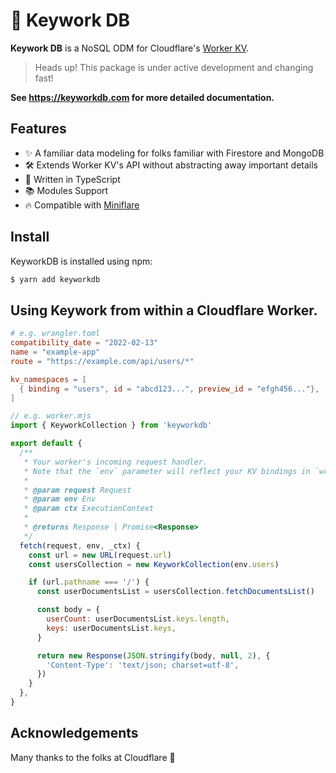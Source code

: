 # 🌈 Keywork DB


**Keywork DB** is a NoSQL ODM for Cloudflare's
[Worker KV](https://developers.cloudflare.com/workers/runtime-apis/kv/).

>Heads up! This package is under active development and changing fast!

**See <https://keyworkdb.com> for more detailed documentation.**

## Features

- ✨ A familiar data modeling for folks familiar with Firestore and MongoDB
- 🛠 Extends Worker KV's API without abstracting away important details
- 💪 Written in TypeScript
- 📚 Modules Support
- 🔥 Compatible with [Miniflare](https://miniflare.dev/)

## Install

KeyworkDB is installed using npm:

```sh
$ yarn add keyworkdb
```

## Using Keywork from within a Cloudflare Worker.


```toml
# e.g. wrangler.toml
compatibility_date = "2022-02-13"
name = "example-app"
route = "https://example.com/api/users/*"

kv_namespaces = [
  { binding = "users", id = "abcd123...", preview_id = "efgh456..."},
]
```

```js
// e.g. worker.mjs
import { KeyworkCollection } from 'keyworkdb'

export default {
  /**
   * Your worker's incoming request handler.
   * Note that the `env` parameter will reflect your KV bindings in `wrangler.toml`
   *
   * @param request Request
   * @param env Env
   * @param ctx ExecutionContext
   *
   * @returns Response | Promise<Response>
   */
  fetch(request, env, _ctx) {
    const url = new URL(request.url)
    const usersCollection = new KeyworkCollection(env.users)

    if (url.pathname === '/') {
      const userDocumentsList = usersCollection.fetchDocumentsList()

      const body = {
        userCount: userDocumentsList.keys.length,
        keys: userDocumentsList.keys,
      }

      return new Response(JSON.stringify(body, null, 2), {
        'Content-Type': 'text/json; charset=utf-8',
      })
    }
  },
}
```

## Acknowledgements

Many thanks to the folks at Cloudflare 💞
